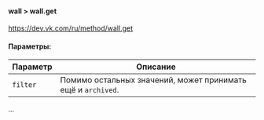 #### wall > wall.get

https://dev.vk.com/ru/method/wall.get

#### Параметры:

|Параметр|Описание|
|--|--|
|`filter`|Помимо остальных значений, может принимать ещё и `archived`.|
...
